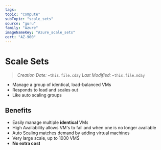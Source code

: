 ```yaml
---
tags:
topic: "compute"
subTopic: "scale_sets"
source: "guru"
family: "Azure"
imageNameKey: "Azure_scale_sets"
cert: "AZ-900"
---
```

# Scale Sets
> *Creation Date:* `=this.file.cday`
> *Last Modified:* `=this.file.mday`

- Manage a group of identical, load-balanced VMs
- Responds to load and scales out
- Like auto scaling groups

## Benefits
- Easily manage multiple **identical** VMs
- High Availability allows VM's to fail and when one is no longer available
- Auto Scaling matches demand by adding virtual machines
- Very large scale, up to 1000 VMS
- **No extra cost**